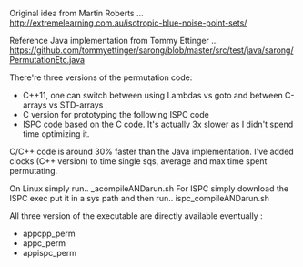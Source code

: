 
Original idea from Martin Roberts ...
http://extremelearning.com.au/isotropic-blue-noise-point-sets/

Reference Java implementation from Tommy Ettinger ...
https://github.com/tommyettinger/sarong/blob/master/src/test/java/sarong/PermutationEtc.java


There're three versions of the permutation code:
- C++11, one can switch between using Lambdas vs goto and between C-arrays vs STD-arrays
- C version for prototyping the following ISPC code
- ISPC code based on the C code. It's actually 3x slower as I didn't spend time optimizing it.

C/C++ code is around 30% faster than the Java implementation. 
I've added clocks (C++ version) to time single sqs, average and max time spent permutating.

On Linux simply run.. _acompileANDarun.sh
For ISPC simply download the ISPC exec put it in a sys path and then run.. ispc_compileANDarun.sh

All three version of the executable are directly available eventually : 
- appcpp_perm
- appc_perm
- appispc_perm
